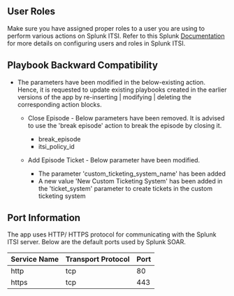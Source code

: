 ## User Roles

Make sure you have assigned proper roles to a user you are using to perform various actions on
Splunk ITSI. Refer to this Splunk
[Documentation](https://docs.splunk.com/Documentation/ITSI/4.13.0/Configure/UsersRoles) for more
details on configuring users and roles in Splunk ITSI.

## Playbook Backward Compatibility

- The parameters have been modified in the below-existing action. Hence, it is requested to update
  existing playbooks created in the earlier versions of the app by re-inserting | modifying |
  deleting the corresponding action blocks.

  - Close Episode - Below parameters have been removed. It is advised to use the 'break episode'
    action to break the episode by closing it.

    - break_episode
    - itsi_policy_id

  - Add Episode Ticket - Below parameter have been modified.

    - The parameter 'custom_ticketing_system_name' has been added
    - A new value 'New Custom Ticketing System' has been added in the 'ticket_system'
      parameter to create tickets in the custom ticketing system

## Port Information

The app uses HTTP/ HTTPS protocol for communicating with the Splunk ITSI server. Below are the
default ports used by Splunk SOAR.

| Service Name | Transport Protocol | Port |
|--------------|--------------------|------|
| http | tcp | 80 |
| https | tcp | 443 |
